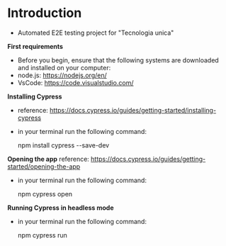 # Introduction
- Automated E2E testing project for "Tecnologia unica"

**First requirements** 
- Before you begin, ensure that the following systems are downloaded and installed on your computer:
- node.js: https://nodejs.org/en/
- VsCode: https://code.visualstudio.com/

**Installing Cypress**
- reference: https://docs.cypress.io/guides/getting-started/installing-cypress
- in your terminal run the following command: 

   npm install cypress --save-dev

**Opening the app**
reference: https://docs.cypress.io/guides/getting-started/opening-the-app   
- in your terminal run the following command: 

   npm cypress open

 **Running Cypress in headless mode**
 - in your terminal run the following command: 

   npm cypress run